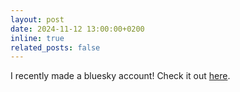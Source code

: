 ```yaml
---
layout: post
date: 2024-11-12 13:00:00+0200
inline: true
related_posts: false
---
```


I recently made a bluesky account! Check it out <a href="https://bsky.app/profile/jmkotah.bsky.social">here</a>.
